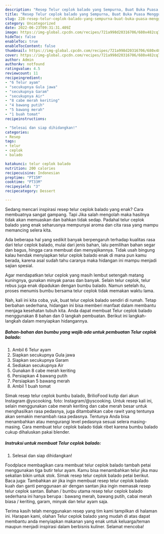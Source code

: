 ```yaml
---
description: "Resep Telur ceplok balado yang Sempurna, Buat Buka Puasa Menggugah Selera"
title: "Resep Telur ceplok balado yang Sempurna, Buat Buka Puasa Menggugah Selera"
slug: 228-resep-telur-ceplok-balado-yang-sempurna-buat-buka-puasa-menggugah-selera
category: Uncategorized
date: 2022-06-23T09:31:31.409Z
image: https://img-global.cpcdn.com/recipes/721a998d20316706/680x482cq70/telur-ceplok-balado-foto-resep-utama.jpg
hideToc: false
enableToc: true
enableTocContent: false
thumbnail: https://img-global.cpcdn.com/recipes/721a998d20316706/680x482cq70/telur-ceplok-balado-foto-resep-utama.jpg
cover: https://img-global.cpcdn.com/recipes/721a998d20316706/680x482cq70/telur-ceplok-balado-foto-resep-utama.jpg
author: Admin
authorAv: notfound
ratingvalue: 4.5
reviewcount: 11
recipeingredient:
- "6 Telur ayam"
- "secukupnya Gula jawa"
- "secukupnya Garam"
- "secukupnya Air"
- "8 cabe merah keriting"
- "4 bawang putih"
- "5 bawang merah"
- "1 buah tomat"
recipeinstructions:

- "Selesai dan siap dihidangkan!"
categories:
- Resep
tags:
- telur
- ceplok
- balado

katakunci: telur ceplok balado 
nutrition: 200 calories
recipecuisine: Indonesian
preptime: "PT15M"
cooktime: "PT33M"
recipeyield: "3"
recipecategory: Dessert

---
```



Sedang mencari inspirasi resep telur ceplok balado yang enak? Cara membuatnya sangat gampang. Tapi Jika salah mengolah maka hasilnya tidak akan memuaskan dan bahkan tidak sedap. Padahal telur ceplok balado yang enak seharusnya mempunyai aroma dan cita rasa yang mampu memancing selera kita.


Ada beberapa hal yang sedikit banyak berpengaruh terhadap kualitas rasa dari telur ceplok balado, mulai dari jenis bahan, lalu pemilihan bahan segar dan bagus, hingga cara membuat dan menyajikannya. Tidak usah bingung kalau hendak menyiapkan telur ceplok balado enak di mana pun kamu berada, karena asal sudah tahu caranya maka hidangan ini mampu menjadi sajian spesial.

Agar mendapatkan telur ceplok yang masih lembut setengah matang kuningnya, gunakan minyak panas dan banyak. Selain telur ceplok, telur rebus juga enak dipadukan dengan bumbu balado. Namun setelah itu, proses menumis bumbu bersama telur ceplok tidak memakan waktu lama.


Nah, kali ini kita coba, yuk, buat telur ceplok balado sendiri di rumah. Tetap berbahan sederhana, hidangan ini bisa memberi manfaat dalam membantu menjaga kesehatan tubuh kita. Anda dapat membuat Telur ceplok balado menggunakan 8 bahan dan 0 langkah pembuatan. Berikut ini langkah-langkah dalam menyiapkan hidangannya.

<!--inarticleads1-->

##### Bahan-bahan dan bumbu yang wajib ada untuk pembuatan Telur ceplok balado:

1. Ambil 6 Telur ayam
1. Siapkan secukupnya Gula jawa
1. Siapkan secukupnya Garam
1. Sediakan secukupnya Air
1. Gunakan 8 cabe merah keriting
1. Persiapkan 4 bawang putih
1. Persiapkan 5 bawang merah
1. Ambil 1 buah tomat


Simak resep telur ceplok bumbu balado, BrilioFood kutip dari akun Instagram @yscooking. foto: Instagram/@yscooking. Untuk resep kali ini, selain menggunakan cabe merah keriting dan cabe merah besar untuk menghasilkan rasa pedasnya, juga ditambahkan cabe rawit yang tentunya akan semakin menambah rasa pedasnya. Tentunya Anda bisa menambahkan atau mengurangi level pedasnya sesuai selera masing-masing. Cara membuat telur ceplok balado tidak ribet karena bumbu balado cukup dihaluskan pakai blender. 

<!--inarticleads2-->

##### Instruksi untuk membuat Telur ceplok balado:


1. Selesai dan siap dihidangkan!

Foodplace membagikan cara membuat telur ceplok balado tambah petai menggunakan tiga butir telur ayam. Kamu bisa menambahkan telur jika mau sekalian bikin untuk stok. Simak resep telur ceplok balado petai berikut. Baca juga: Tambahkan air jika ingin membuat resep telur ceplok balado kuah dan ganti penggunaan air dengan santan jika ingin memasak resep telur ceplok santan. Bahan / bumbu utama resep telur ceplok balado sederhana ini hanya berupa : bawang merah, bawang putih, cabai merah biasa / keriting, garam, minyak dan telur ayam saja. 

Terima kasih telah menggunakan resep yang tim kami tampilkan di halaman ini. Harapan kami, olahan Telur ceplok balado yang mudah di atas dapat membantu anda menyiapkan makanan yang enak untuk keluarga/teman maupun menjadi inspirasi dalam berbisnis kuliner. Selamat mencoba!
